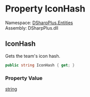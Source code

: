 # Property IconHash

Namespace: [DSharpPlus.Entities](DSharpPlus.Entities.md)  
Assembly: DSharpPlus.dll

## <a id="DSharpPlus_Entities_DiscordTeam_IconHash"></a>IconHash

Gets the team's icon hash.

```csharp
public string IconHash { get; }
```

### Property Value

[string](https://learn.microsoft.com/dotnet/api/system.string)


